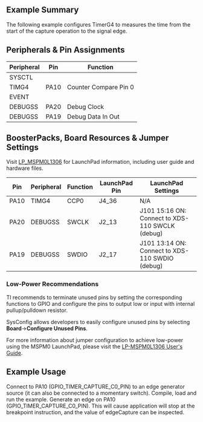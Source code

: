## Example Summary

The following example configures TimerG4 to measures the time from the start of
the capture operation to the signal edge.

## Peripherals & Pin Assignments

| Peripheral | Pin | Function |
| --- | --- | --- |
| SYSCTL |  |  |
| TIMG4 | PA10 | Counter Compare Pin 0 |
| EVENT |  |  |
| DEBUGSS | PA20 | Debug Clock |
| DEBUGSS | PA19 | Debug Data In Out |

## BoosterPacks, Board Resources & Jumper Settings

Visit [LP_MSPM0L1306](https://www.ti.com/tool/LP-MSPM0L1306) for LaunchPad information, including user guide and hardware files.

| Pin | Peripheral | Function | LaunchPad Pin | LaunchPad Settings |
| --- | --- | --- | --- | --- |
| PA10 | TIMG4 | CCP0 | J4_36 | N/A |
| PA20 | DEBUGSS | SWCLK | J2_13 | J101 15:16 ON: Connect to XDS-110 SWCLK (debug) |
| PA19 | DEBUGSS | SWDIO | J2_17 | J101 13:14 ON: Connect to XDS-110 SWDIO (debug) |

### Low-Power Recommendations
TI recommends to terminate unused pins by setting the corresponding functions to
GPIO and configure the pins to output low or input with internal
pullup/pulldown resistor.

SysConfig allows developers to easily configure unused pins by selecting **Board**→**Configure Unused Pins**.

For more information about jumper configuration to achieve low-power using the
MSPM0 LaunchPad, please visit the [LP-MSPM0L1306 User's Guide](https://www.ti.com/lit/slau869).

## Example Usage
Connect to PA10 (GPIO_TIMER_CAPTURE_C0_PIN) to an edge generator source (it can
also be connected to a momentary switch).
Compile, load and run the example.
Generate an edge on PA10 (GPIO_TIMER_CAPTURE_C0_PIN). This will cause
application will stop at the breakpoint instruction, and the value of
edgeCapture can be inspected.
